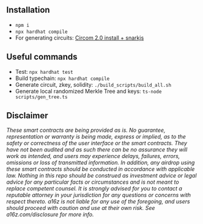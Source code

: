 ## Installation

- `npm i`
- `npx hardhat compile`
- For generating circuits: [Circom 2.0 install + snarkjs](https://docs.circom.io/getting-started/installation/)

## Useful commands

- Test: `npx hardhat test`
- Build typechain: `npx hardhat compile`
- Generate circuit, zkey, solidity: `./build_scripts/build_all.sh`
- Generate local randomized Merkle Tree and keys: `ts-node scripts/gen_tree.ts`

## Disclaimer

_These smart contracts are being provided as is. No guarantee, representation or warranty is being made, express or implied, as to the safety or correctness of the user interface or the smart contracts. They have not been audited and as such there can be no assurance they will work as intended, and users may experience delays, failures, errors, omissions or loss of transmitted information. In addition, any airdrop using these smart contracts should be conducted in accordance with applicable law. Nothing in this repo should be construed as investment advice or legal advice for any particular facts or circumstances and is not meant to replace competent counsel. It is strongly advised for you to contact a reputable attorney in your jurisdiction for any questions or concerns with respect thereto. a16z is not liable for any use of the foregoing, and users should proceed with caution and use at their own risk. See a16z.com/disclosure for more info._
